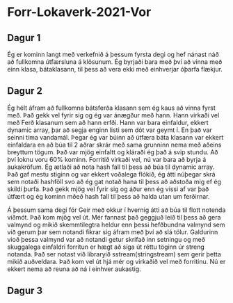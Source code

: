 # Forr-Lokaverk-2021-Vor

## Dagur 1

Ég er kominn langt með verkefnið á þessum fyrsta degi og hef nánast náð að fullkomna útfærsluna á klösunum. Ég byrjaði bara með því að vinna með einn klasa, bátaklasann, til þess að vera ekki með einhverjar óþarfa flækjur.

## Dagur 2

Ég hélt áfram að fullkomna bátsferða klasann sem ég kaus að vinna fyrst með. Það gekk vel fyrir sig og ég var ánægður með hann. Hann virkaði vel með Ferð klasanum sem að hann erfði. Hann var bara einfaldur, ekkert dynamic array, þar að segja enginn listi sem dót var geymt í. En það var seinni tíma vandamál. Þegar ég var búinn að útfæra báta klasann var ekkert einfaldara en að búa til 2 aðrar skrár með sama grunninn nema með aðeins breyttum tögum. Það var mjög einfaltt og kláraði ég það á svip stundu. Að því loknu voru 60% kominn. Forritið virkaði vel, nú var bara að byrja á aukakröfum. Ég ætlaði að nota hash fall til þess að búa til dynamic array. Það gaf mestu stiginn og var ekkert voðalega flókið, ég átti núþegar skrá sem notaði hashföll svo að ég gat notað hana til þess að aðstoða mig ef ég skildi þurfa. Það gekk mjög vel fyrir sig og áður enn ég vissi af var það útfært og ég kominn mðeð hash fall til þess að halda utan um ferðirnar. 

Á þessum sama degi fór Geir með okkur í hvernig átti að búa til flott notenda viðmót. Það kom mjög vel út. Mér fannast það geggjuð leið til þess að gera valmynd og mikið skemmtilegtra heldur enn þessi hefðbundna valmynd sem við gerum þar sem notandi fikrar sig áfram með því að slá tölur. Galdurinn vioð þessa valmynd var að notandi getur skrifað inn setningu og með skuggalega einfaldri forritun er hægt að síga út réttu töginn úr streng notanda. Það ser notast við libraryið sstream(stringstream) sem gerir þetta mikið auðveldara. Það kom vel út hjá mér og virkaðið vel með forritinu. Nú er ekkert nema að reuna að ná í einhver aukastig.

## Dagur 3


